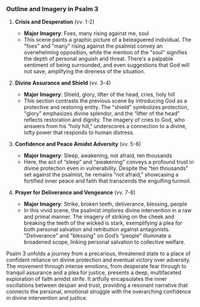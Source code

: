 ### Outline and Imagery in Psalm 3

1. **Crisis and Desperation** (vv. 1-2)
   - **Major Imagery**: Foes, many rising against me, soul
   - This scene paints a graphic picture of a beleaguered individual. The "foes" and "many" rising against the psalmist convey an overwhelming opposition, while the mention of the "soul" signifies the depth of personal anguish and threat. There's a palpable sentiment of being surrounded, and even suggestions that God will not save, amplifying the direness of the situation.

2. **Divine Assurance and Shield** (vv. 3-4)
   - **Major Imagery**: Shield, glory, lifter of the head, cries, holy hill
   - This section contrasts the previous scene by introducing God as a protective and restoring entity. The "shield" symbolizes protection, "glory" emphasizes divine splendor, and the “lifter of the head” reflects restoration and dignity. The imagery of cries to God, who answers from his “holy hill,” underscores a connection to a divine, lofty power that responds to human distress.

3. **Confidence and Peace Amidst Adversity** (vv. 5-6)
   - **Major Imagery**: Sleep, awakening, not afraid, ten thousands
   - Here, the act of “sleep” and “awakening” conveys a profound trust in divine protection even in vulnerability. Despite the “ten thousands” set against the psalmist, he remains “not afraid,” showcasing a fortified inner peace and faith that transcends the engulfing turmoil.

4. **Prayer for Deliverance and Vengeance** (vv. 7-8)
   - **Major Imagery**: Strike, broken teeth, deliverance, blessing, people
   - In this vivid scene, the psalmist implores divine intervention in a raw and primal manner. The imagery of striking on the cheek and breaking the teeth of the wicked is stark, exemplifying a plea for both personal salvation and retribution against antagonists. "Deliverance" and "blessing" on God’s “people” illuminate a broadened scope, linking personal salvation to collective welfare.

Psalm 3 unfolds a journey from a precarious, threatened state to a place of confident reliance on divine protection and eventual victory over adversity. The movement through intense emotions, from desperate fear through to tranquil assurance and a plea for justice, presents a deep, multifaceted exploration of faith amidst strife. It artfully encapsulates the inner oscillations between despair and trust, providing a resonant narrative that connects the personal, emotional struggle with the overarching confidence in divine intervention and justice.
